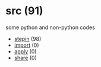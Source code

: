 # src (91)
some python and non-python codes

+ [stepin](stepin/README.md) (98)
+ [import](import/README.md) (0)
+ [apply](apply/README.md) (0)
+ [share](share/README.md) (0)
